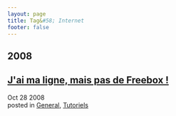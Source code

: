 ```yaml
---
layout: page
title: Tag&#58; Internet
footer: false
---
```


<div id="blog-archives" class="category">
<h2>2008</h2>

<article>
<h1><a href="/2008/10/28/jai-ma-ligne-mais-pas-de-freebox/index.html">J'ai ma ligne, mais pas de Freebox !</a></h1>
<time datetime="2008-10-28T00:00:00-06:00" pubdate><span class='month'>Oct</span> <span class='day'>28</span> <span class='year'>2008</span></time>
<footer>
<span class="categories">posted in 
<a href='/categories/general/'>General</a>, <a href='/categories/tutoriels/'>Tutoriels</a></span>
</footer>
</article>
</div>
